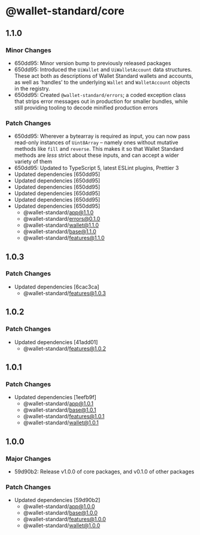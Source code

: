 # @wallet-standard/core

## 1.1.0

### Minor Changes

-   650dd95: Minor version bump to previously released packages
-   650dd95: Introduced the `UiWallet` and `UiWalletAccount` data structures. These act both as descriptions of Wallet Standard wallets and accounts, as well as ‘handles’ to the underlying `Wallet` and `WalletAccount` objects in the registry.
-   650dd95: Created `@wallet-standard/errors`; a coded exception class that strips error messages out in production for smaller bundles, while still providing tooling to decode minified production errors

### Patch Changes

-   650dd95: Wherever a bytearray is required as input, you can now pass read-only instances of `Uint8Array` – namely ones without mutative methods like `fill` and `reverse`. This makes it so that Wallet Standard methods are _less_ strict about these inputs, and can accept a wider variety of them
-   650dd95: Updated to TypeScript 5, latest ESLint plugins, Prettier 3
-   Updated dependencies [650dd95]
-   Updated dependencies [650dd95]
-   Updated dependencies [650dd95]
-   Updated dependencies [650dd95]
-   Updated dependencies [650dd95]
-   Updated dependencies [650dd95]
    -   @wallet-standard/app@1.1.0
    -   @wallet-standard/errors@0.1.0
    -   @wallet-standard/wallet@1.1.0
    -   @wallet-standard/base@1.1.0
    -   @wallet-standard/features@1.1.0

## 1.0.3

### Patch Changes

-   Updated dependencies [6cac3ca]
    -   @wallet-standard/features@1.0.3

## 1.0.2

### Patch Changes

-   Updated dependencies [41add01]
    -   @wallet-standard/features@1.0.2

## 1.0.1

### Patch Changes

-   Updated dependencies [1eefb9f]
    -   @wallet-standard/app@1.0.1
    -   @wallet-standard/base@1.0.1
    -   @wallet-standard/features@1.0.1
    -   @wallet-standard/wallet@1.0.1

## 1.0.0

### Major Changes

-   59d90b2: Release v1.0.0 of core packages, and v0.1.0 of other packages

### Patch Changes

-   Updated dependencies [59d90b2]
    -   @wallet-standard/app@1.0.0
    -   @wallet-standard/base@1.0.0
    -   @wallet-standard/features@1.0.0
    -   @wallet-standard/wallet@1.0.0
